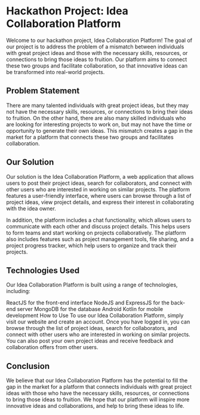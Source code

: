 # Hackathon Project: Idea Collaboration Platform

Welcome to our hackathon project, Idea Collaboration Platform! The goal of our project is to address the problem of a mismatch between individuals with great project ideas and those with the necessary skills, resources, or connections to bring those ideas to fruition. Our platform aims to connect these two groups and facilitate collaboration, so that innovative ideas can be transformed into real-world projects.

## Problem Statement
There are many talented individuals with great project ideas, but they may not have the necessary skills, resources, or connections to bring their ideas to fruition. On the other hand, there are also many skilled individuals who are looking for interesting projects to work on, but may not have the time or opportunity to generate their own ideas. This mismatch creates a gap in the market for a platform that connects these two groups and facilitates collaboration.

## Our Solution
Our solution is the Idea Collaboration Platform, a web application that allows users to post their project ideas, search for collaborators, and connect with other users who are interested in working on similar projects. The platform features a user-friendly interface, where users can browse through a list of project ideas, view project details, and express their interest in collaborating with the idea owner.

In addition, the platform includes a chat functionality, which allows users to communicate with each other and discuss project details. This helps users to form teams and start working on projects collaboratively. The platform also includes features such as project management tools, file sharing, and a project progress tracker, which help users to organize and track their projects.

## Technologies Used
Our Idea Collaboration Platform is built using a range of technologies, including:

ReactJS for the front-end interface
NodeJS and ExpressJS for the back-end server
MongoDB for the database
Android Kotlin for mobile development
How to Use
To use our Idea Collaboration Platform, simply visit our website and create an account. Once you have logged in, you can browse through the list of project ideas, search for collaborators, and connect with other users who are interested in working on similar projects. You can also post your own project ideas and receive feedback and collaboration offers from other users.

## Conclusion
We believe that our Idea Collaboration Platform has the potential to fill the gap in the market for a platform that connects individuals with great project ideas with those who have the necessary skills, resources, or connections to bring those ideas to fruition. We hope that our platform will inspire more innovative ideas and collaborations, and help to bring these ideas to life.
